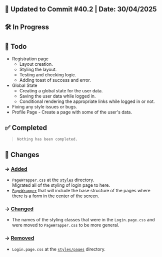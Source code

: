 ## 📅 Updated to Commit #40.2 | Date: 30/04/2025

## 🛠️ In Progress

## 🎯 Todo

- Registration page
  - Layout creation.
  - Styling the layout.
  - Testing and checking logic.
  - Adding toast of success and error.
- Global State
  - Creating a global state for the user data.
  - Saving the user data while logged in.
  - Conditional rendering the appropriate links while logged in or not.
- Fixing any style issues or bugs.
- Profile Page - Create a page with some of the user's data.

## ✅ Completed

> `Nothing has been completed.`

## 🔄 Changes

### → <u>Added</u>

- `PageWrapper.css` at the [`styles`](./src/styles) directory.<br>
  Migrated all of the styling of login page to here.
- [`PageWrapper`](./src/components/PageWrapper.tsx) that will include the base structure of the pages where there is a form in the center of the screen.

### → <u>Changed</u>

- The names of the styling classes that were in the `Login.page.css` and were moved to `PageWrapper.css` to be more general.

### → <u>Removed</u>

- `Login.page.css` at the [`styles/pages`](./src/styles/pages) directory.
